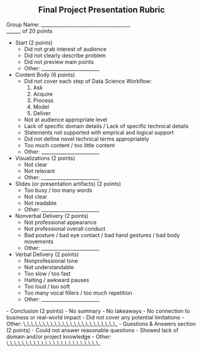 <center><h2>Final Project Presentation Rubric</h2></center>

Group Name: \_\_\_\_\_\_\_\_\_\_\_\_\_\_\_\_\_\_\_\_\_\_\_\_\_\_\_\_\_\_\_\_\_\_\_\_\_   
\_\_\_\_\_\_ of 20 points

- Start (2 points)
    - Did not grab interest of audience   
    - Did not clearly describe problem
    - Did not preview main points
    - Other: \_\_\_\_\_\_\_\_\_\_\_\_\_\_\_\_\_\_\_\_\_\_\_\_
- Content Body (6 points)
    - Did not cover each step of Data Science Workflow:  
        1. Ask
        2. Acquire
        3. Process
        4. Model
        5. Deliver
    - Not at audience appropriate level 
    - Lack of specific domain details / Lack of specific technical details
    - Statements not supported with emprical and logical support
    - Did not define novel technical terms appropriately
    - Too much content / too little content
    - Other: \_\_\_\_\_\_\_\_\_\_\_\_\_\_\_\_\_\_\_\_\_\_\_\_
- Visualizations (2 points)
    - Not clear
    - Not relevant
    - Other: \_\_\_\_\_\_\_\_\_\_\_\_\_\_\_\_\_\_\_\_\_\_\_\_
- Slides (or presentation artifacts) (2 points)  
    - Too busy / too many words
    - Not clear
    - Not readable 
    - Other: \_\_\_\_\_\_\_\_\_\_\_\_\_\_\_\_\_\_\_\_\_\_\_\_
- Nonverbal Delivery (2 points)  
    - Not professional appearance
    - Not professional overall conduct
    - Bad posture / bad eye contact / bad hand gestures / bad body movements
    - Other: \_\_\_\_\_\_\_\_\_\_\_\_\_\_\_\_\_\_\_\_\_\_\_\_
- Verbal Delivery (2 points)  
    - Nonprofessional tone
    - Not understandable 
    - Too slow / too fast
    - Halting / awkward pauses
    - Too loud / too soft 
    - Too many vocal fillers / too much repetition
    - Other: \_\_\_\_\_\_\_\_\_\_\_\_\_\_\_\_\_\_\_\_\_\_\_\_
<P style="page-break-before: always">
- Conclusion (2 points)
    - No summary 
    - No takeaways
    - No connection to business or real-world impact
    - Did not cover any potential limitations 
    - Other: \_\_\_\_\_\_\_\_\_\_\_\_\_\_\_\_\_\_\_\_\_\_\_\_
- Questions & Answers section (2 points)  
    - Could not answer reasonable questions
    - Showed lack of domain and/or project knowledge
    - Other: \_\_\_\_\_\_\_\_\_\_\_\_\_\_\_\_\_\_\_\_\_\_\_\_
